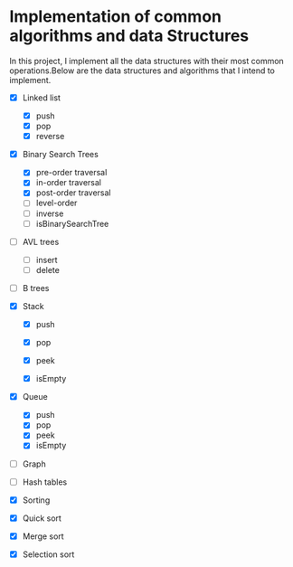 # Implementation of common algorithms and data Structures

In this project, I implement all the data structures with their most common operations.Below are the data structures and algorithms that I intend to implement.

- [x] Linked list
   - [x] push
   - [x] pop
   - [x] reverse
- [x] Binary Search Trees
   - [x] pre-order traversal
   - [x] in-order traversal
   - [x] post-order traversal
   - [ ]  level-order
   - [ ]  inverse
   - [ ]  isBinarySearchTree

- [ ] AVL trees
   - [ ] insert
   - [ ] delete

- [ ] B trees

- [x] Stack
   - [x] push
   - [x] pop
   - [x] peek
   - [x] isEmpty
   

- [x] Queue
   - [x] push
   - [x] pop
   - [x] peek
   - [x] isEmpty

- [ ] Graph

- [ ] Hash tables

- [x] Sorting

- [x] Quick sort

- [x] Merge sort

- [x] Selection sort
